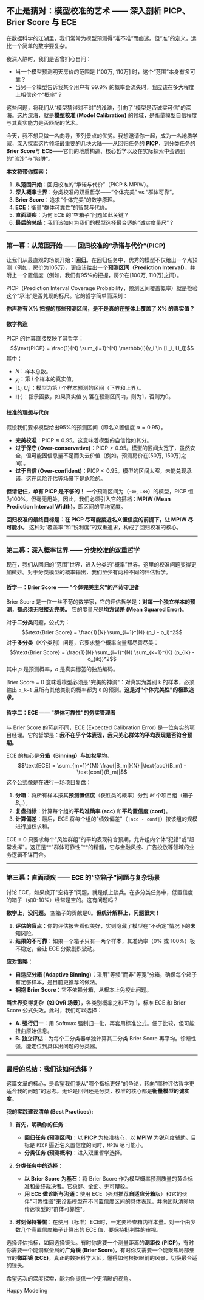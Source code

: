 
## **不止是猜对：模型校准的艺术 —— 深入剖析 PICP、Brier Score 与 ECE**

在数据科学的江湖里，我们常常为模型预测得“准不准”而痴迷。但“准”的定义，远比一个简单的数字要复杂。

夜深人静时，我们是否曾扪心自问：
*   当一个模型预测明天房价的范围是 [100万, 110万] 时，这个“范围”本身有多可靠？
*   当另一个模型告诉我某个用户有 99.9% 的概率会流失时，我应该在多大程度上相信这个“概率”？

这些问题，将我们从“模型猜得对不对”的浅滩，引向了“模型是否诚实可信”的深海。这片深海，就是**模型校准 (Model Calibration)** 的领域，是衡量模型自信程度与其真实能力是否匹配的艺术。

今天，我不想只做一名向导，罗列景点的优劣。我想邀请你一起，成为一名地质学家，深入探索这片领域最重要的几块大陆——从回归任务的 **PICP**，到分类任务的 **Brier Score**与 **ECE**——它们的地质构造、核心哲学以及在实际探索中会遇到的"流沙"与"陷阱"。

**本文将带你探索：**
1.  **从范围开始**：回归校准的“承诺与代价”（PICP & MPIW）。
2.  **深入概率世界**：分类校准的双重哲学——“个体完美” vs “群体可靠”。
3.  **Brier Score**：追求“个体完美”的数学原理。
4.  **ECE**：衡量“群体可靠性”的智慧与代价。
5.  **直面顽疾**：为何 ECE 的“空箱子”问题如此关键？
6.  **最后的总结**：我们该如何为我们的模型选择最合适的“诚实度量尺”？

---

### **第一幕：从范围开始 —— 回归校准的“承诺与代价”(PICP)**

让我们从最直观的场景开始：**回归**。在回归任务中，优秀的模型不仅给出一个点预测（例如，房价为105万），更应该给出一个**预测区间（Prediction Interval）**，并附上一个置信度（例如，我们有95%的把握，房价在[100万, 110万]之间）。

PICP（Prediction Interval Coverage Probability，预测区间覆盖概率）就是检验这个“承诺”是否兑现的标尺。它的哲学简单而深刻：

**你声称有 X% 把握的那些预测区间，是不是真的在整体上覆盖了 X% 的真实值？**

#### **数学构造**

PICP 的计算直接反映了其哲学：
$$\text{PICP} = \frac{1}{N} \sum_{i=1}^{N} \mathbb{I}(y_i \in [L_i, U_i])$$
其中：
*   $N$：样本总数。
*   $y_i$：第 $i$ 个样本的真实值。
*   $[L_i, U_i]$：模型为第 $i$ 个样本预测的区间（下界和上界）。
*   $\mathbb{I}(\cdot)$：指示函数，如果真实值 $y_i$ 落在预测区间内，则为1，否则为0。

#### **校准的理想与代价**

假设我们要求模型给出95%的预测区间（即名义置信度 $\alpha = 0.95$）。
*   **完美校准**：$\text{PICP} \approx 0.95$。这意味着模型的自信恰如其分。
*   **过于保守 (Over-conservative)**：$\text{PICP} > 0.95$。模型的区间太宽了，虽然安全，但可能因信息量不足而失去价值（例如，预测房价在[50万, 150万]之间）。
*   **过于自信 (Over-confident)**：$\text{PICP} < 0.95$。模型的区间太窄，未能兑现承诺，这在风险评估等场景下是危险的。

**但请记住，单有 PICP 是不够的！** 一个预测区间为（-∞, +∞）的模型，PICP 恒为100%，但毫无用处。因此，我们必须引入它的搭档：**MPIW (Mean Prediction Interval Width)**，即区间的平均宽度。

**回归校准的最终目标是：在 PICP 尽可能接近名义置信度的前提下，让 MPIW 尽可能小。** 这种对“覆盖率”和“锐利度”的双重追求，构成了回归校准的核心。

---

### **第二幕：深入概率世界 —— 分类校准的双重哲学**

现在，我们从回归的“范围”世界，进入分类的“概率”世界。这里的校准问题变得更加微妙。对于分类模型的概率输出，我们至少有两种不同的评估哲学。

#### **哲学一：Brier Score —— "个体完美主义"的严苛守卫者**

Brier Score 是一位一丝不苟的数学家，它的评估哲学是：**对每一个独立样本的预测，都必须无限接近完美。** 它的度量尺是**均方误差 (Mean Squared Error)**。

对于**二分类**问题，公式为：
$$\text{Brier Score} = \frac{1}{N} \sum_{i=1}^{N} (p_i - o_i)^2$$
对于**多分类**（K个类别）问题，它要求整个概率向量都尽善尽美：
$$\text{Brier Score} = \frac{1}{N} \sum_{i=1}^{N} \sum_{k=1}^{K} (p_{ik} - o_{ik})^2$$
其中 $p$ 是预测概率，$o$ 是真实标签的独热编码。

Brier Score = 0 意味着模型必须是"完美的神谕"：对真实为类别 `k` 的样本，必须输出 `p_k=1` 且所有其他类别的概率都为 `0` 的预测。**这是对"个体完美性"的极致追求。**

#### **哲学二：ECE —— "群体可靠性"的务实管理者**

与 Brier Score 的苛刻不同，ECE (Expected Calibration Error) 是一位务实的项目经理。它的哲学是：**我不在乎个体表现，我只关心群体的平均表现是否符合预期。**

ECE 的核心是**分箱（Binning）**与**加权平均**。
$$\text{ECE} = \sum_{m=1}^{M} \frac{|B_m|}{N} |\text{acc}(B_m) - \text{conf}(B_m)|$$
这个公式像是在进行一场项目复盘：
1.  **分箱**：将所有样本按其**预测置信度**（获胜类的概率）分到 $M$ 个项目组（箱子 $B_m$）。
2.  **复盘指标**：计算每个组的**平均准确率 (acc)** 和**平均置信度 (conf)**。
3.  **计算偏差**：最后，ECE 将每个组的"绩效偏差"（`|acc - conf|`）按该组的规模进行加权求和。

ECE = 0 只要求每个"风险群组"的平均表现符合预期，允许组内个体"犯错"或"超常发挥"。这正是**"群体可靠性"**的精髓，它与金融风控、广告投放等领域的业务逻辑不谋而合。

---

### **第三幕：直面顽疾 —— ECE 的“空箱子”问题与复杂场景**

讨论 ECE，如果绕开"空箱子"问题，就是纸上谈兵。在多分类任务中，低置信度的箱子（如0-10%）经常是空的。这有问题吗？

**数学上，没问题。** 空箱子的贡献是0。**但统计解释上，问题很大！**

1.  **评估的盲点**：你的评估报告看似美好，实则隐藏了模型在"不确定"情况下的未知风险。
2.  **结果的不可靠**：如果一个箱子只有一两个样本，其准确率（0% 或 100%）极不稳定，会让 ECE 分数剧烈波动。

**应对策略**：
*   **自适应分箱 (Adaptive Binning)**：采用"等频"而非"等宽"分箱，确保每个箱子有足够样本，是目前更推荐的做法。
*   **拥抱 Brier Score**：它不依赖分箱，从根本上免疫此问题。

**当世界变得复杂（如 OvR 场景）**，各类别概率之和不为 1，标准 ECE 和 Brier Score 公式失效。此时，我们可以选择：
*   **A. 强行归一**：用 Softmax 强制归一化，再套用标准公式。便于比较，但可能扭曲原始信息。
*   **B. 独立评估**：为每个二分类器单独计算其二分类 Brier Score 再平均。诊断性强，能定位到具体出问题的分类器。

---

### **最后的总结：我们该如何选择？**

这篇文章的核心，是希望我们能从"哪个指标更好"的争论，转向"哪种评估哲学更适合我的问题"的思考。无论是回归还是分类，校准的核心都是**衡量模型的诚实度**。

**我的实践建议清单 (Best Practices):**

1.  **首先，明确你的任务**：
    *   **回归任务 (预测区间)**：以 **PICP** 为校准核心，以 **MPIW** 为锐利度辅助。目标是 `PICP` 逼近名义置信度的同时，`MPIW` 尽可能小。
    *   **分类任务 (预测概率)**：进入双重哲学选择。

2.  **分类任务中的选择**：
    *   **以 Brier Score 为基石**：将 Brier Score 作为模型概率预测质量的黄金标准和最终裁决者。它稳健、全面、无可辩驳。
    *   **用 ECE 做诊断与沟通**：使用 ECE（强烈推荐**自适应分箱**版）和它的伙伴"可靠性图"来诊断模型在不同置信度区间的具体表现，并向团队清晰地传达模型的"群体可靠性"。

3.  **时刻保持警惕**：在使用（标准）ECE时，一定要检查箱内样本量。对一个由少数几个高置信度箱子计算出的 ECE 值，要保持批判性的审视。

选择评估指标，如同选择镜头。有时你需要一个测量距离的**测距仪 (PICP)**，有时你需要一个能洞察全局的**广角镜 (Brier Score)**，有时你又需要一个能聚焦局部细节的**微距镜 (ECE)**。真正的数据科学大师，懂得如何根据眼前的风景，切换最合适的镜头。

希望这次的深度探索，能为你提供一个更清晰的视角。

Happy Modeling
